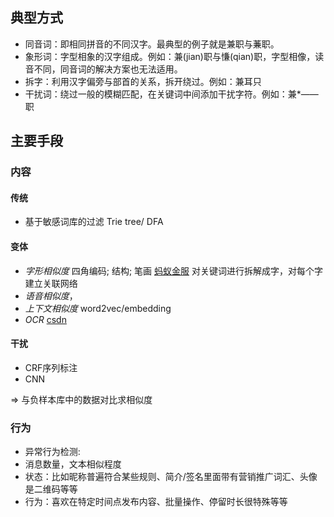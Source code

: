 ## 典型方式
- 同音词：即相同拼音的不同汉字。最典型的例子就是兼职与蒹职。
- 象形词：字型相象的汉字组成。例如：兼(jian)职与慊(qian)职，字型相像，读音不同，同音词的解决方案也无法适用。
- 拆字：利用汉字偏旁与部首的关系，拆开绕过。例如：兼耳只
- 干扰词：绕过一般的模糊匹配，在关键词中间添加干扰字符。例如：兼*——职


## 主要手段

### 内容

#### 传统
- 基于敏感词库的过滤 Trie tree/ DFA

#### 变体
- *字形相似度* 
 四角编码; 结构; 笔画 
 [蚂蚁金服](https://github.com/ShelsonCao/cw2vec/blob/master/cw2vec.pdf)
 对关键词进行拆解成字，对每个字建立关联网络
- *语音相似度*，
- *上下文相似度*
  word2vec/embedding
- *OCR*
[csdn](https://blog.csdn.net/wyq_wyj/article/details/82079633)

#### 干扰 
- CRF序列标注
- CNN

=> 与负样本库中的数据对比求相似度 

### 行为

- 异常行为检测: 
 - 消息数量，文本相似程度
  - 状态：比如昵称普遍符合某些规则、简介/签名里面带有营销推广词汇、头像是二维码等等
  - 行为：喜欢在特定时间点发布内容、批量操作、停留时长很特殊等等

